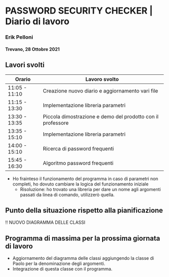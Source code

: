 # PASSWORD SECURITY CHECKER | Diario di lavoro
### Erik Pelloni
#### Trevano, 28 Ottobre 2021

## Lavori svolti


|Orario        |Lavoro svolto                                                  |
|--------------|---------------------------------------------------------------|
|11:05 - 11:10 |Creazione nuovo diario e aggiornamento vari file               |
|11:15 - 13:30 |Implementazione libreria parametri                             |
|13:30 - 13:35 |Piccola dimostrazione e demo del prodotto con il professore    |
|13:35 - 15:10 |Implementazione libreria parametri                             |
|14:00 - 15:10 |Ricerca di password frequenti                                  |
|15:45 - 16:30 |Algoritmo password frequenti                                   |

[//]: <> (##  Problemi riscontrati e soluzioni adottate)
+ Ho frainteso il funzionamento del programma in caso di parametri non completi,
ho dovuto cambiare la logica del funzionamento iniziale
    + Risoluzione: ho trovato una libreria per dare un nome agli argomenti
    passati da linea di comando, utilizzerò quella.

##  Punto della situazione rispetto alla pianificazione
!! NUOVO DIAGRAMMA DELLE CLASSI

## Programma di massima per la prossima giornata di lavoro
+ Aggiornamento del diagramma delle classi aggiungendo la classe di Paolo per la
denominazione degli argomenti.
+ Integrazione di questa classe con il programma.